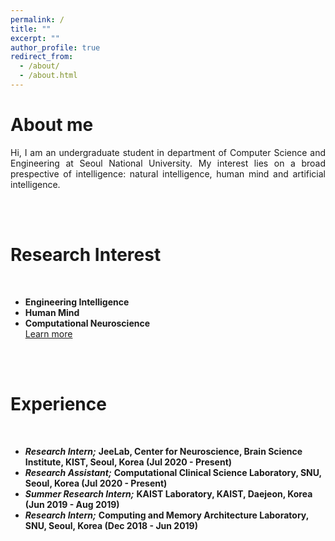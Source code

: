 ```yaml
---
permalink: /
title: ""
excerpt: ""
author_profile: true
redirect_from: 
  - /about/
  - /about.html
---
```


# About me 
<p style='text-align: justify;'>Hi, I am an undergraduate student in department of Computer Science and Engineering at Seoul National University. My interest lies on a broad prespective of intelligence: natural intelligence, human mind and artificial intelligence. </p>


<br> <br>

Research Interest
======
<br> 


- **Engineering Intelligence**
- **Human Mind**
- **Computational Neuroscience** <br>
[Learn more](https://anaaack.github.io/research_interest/)

<br> <br>

Experience
======
<br> 

- ***Research Intern;*** **JeeLab, Center for Neuroscience, Brain Science Institute, KIST, Seoul, Korea (Jul 2020 - Present)**
- ***Research Assistant;*** **Computational Clinical Science Laboratory, SNU, Seoul, Korea (Jul 2020 - Present)**
- ***Summer Research Intern;*** **KAIST Laboratory, KAIST, Daejeon, Korea (Jun 2019 - Aug 2019)**
- ***Research Intern;*** **Computing and Memory Architecture Laboratory, SNU, Seoul, Korea (Dec 2018 - Jun 2019)**

